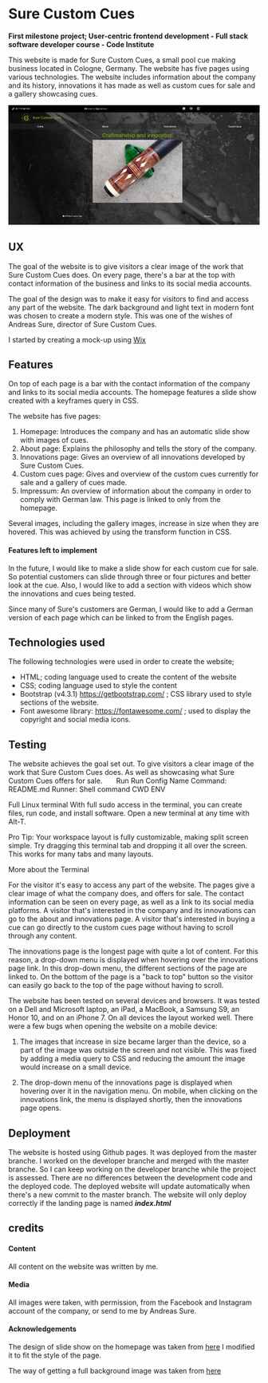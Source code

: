 
# Sure Custom Cues

**First milestone project; User-centric frontend development - Full stack software developer course - Code Institute**

This website is made for Sure Custom Cues, a small pool cue making business located in Cologne, Germany. The website has five pages using various technologies.
The website includes information about the company and its history, innovations it has made as well as custom cues for sale and a gallery showcasing cues.

![image of homepage](https://github.com/ivarsaris/sure-custom-cues/blob/master/assets/images/homepage.png)

## UX

The goal of the website is to give visitors a clear image of the work that Sure Custom Cues does. On every page, there's a bar at the top with 
contact information of the business and links to its social media accounts.

The goal of the design was to make it easy for visitors to find and access any part of the website. The dark background and light text in modern font
was chosen to create a modern style. This was one of the wishes of Andreas Sure, director of Sure Custom Cues. 

I started by creating a mock-up using [Wix](https://ivarsaris.wixsite.com/mysite.)

## Features

On top of each page is a bar with the contact information of the company and links to its social media accounts. The homepage features a slide show created with a keyframes query in CSS. 

The website has five pages:
1. Homepage: Introduces the company and has an automatic slide show with images of cues.
1. About page: Explains the philosophy and tells the story of the company.  
1. Innovations page: Gives an overview of all innovations developed by Sure Custom Cues.
1. Custom cues page: Gives and overview of the custom cues currently for sale and a gallery of cues made.
1. Impressum: An overview of information about the company in order to comply with German law. This page is linked to only from the homepage.

Several images, including the gallery images, increase in size when they are hovered. This was achieved by using the transform function in CSS.

#### Features left to implement

In the future, I would like to make a slide show for each custom cue for sale. So potential customers can slide through
three or four pictures and better look at the cue. Also, I would like to add a section with videos which show the 
innovations and cues being tested.

Since many of Sure's customers are German, I would like to add a German version of each page which can be linked to from the English pages. 

## Technologies used

The following technologies were used in order to create the website;

* HTML; coding language used to create the content of the website
* CSS; coding language used to style the content
* Bootstrap (v4.3.1) https://getbootstrap.com/ ; CSS library used to style sections of the website.
* Font awesome library: https://fontawesome.com/ ; used to display the copyright and social media icons.  

## Testing

The website achieves the goal set out. To give visitors a clear image of the work that Sure Custom Cues does. As well as showcasing what Sure Custom Cues
offers for sale. 
  
  
Run
Run Config Name
Command:
README.md
Runner: Shell command
CWD
ENV

Full Linux terminal
With full sudo access in the terminal, you can create files, run code, and install software. Open a new terminal at any time with Alt-T.

Pro Tip: Your workspace layout is fully customizable, making split screen simple. Try dragging this terminal tab and dropping it all over the screen. This works for many tabs and many layouts.

More about the Terminal


For the visitor it's easy to access any part of the website. The pages give a clear image of what the company does,
and offers for sale. The contact information can be seen on every page, as well as a link to its social media platforms. A visitor that's interested in the 
company and its innovations can go to the about and innovations page. A visitor that's interested in buying a cue can go directly to the custom cues page
without having to scroll through any content.

The innovations page is the longest page with quite a lot of content. For this reason, a drop-down menu is displayed when hovering over the innovations page link.
In this drop-down menu, the different sections of the page are linked to. On the bottom of the page is a "back to top" button so the visitor can easily 
go back to the top of the page without having to scroll. 

The website has been tested on several devices and browsers. It was tested on a Dell and Microsoft laptop, an iPad, a MacBook, a Samsung S9, an Honor 10, and
on an iPhone 7. On all devices the layout worked well. There were a few bugs when opening the website on a mobile device:

1. The images that increase in size became larger than the device, so a part of the image was outside the screen and not visible. This was fixed
by adding a media query to CSS and reducing the amount the image would increase on a small device.

1. The drop-down menu of the innovations page is displayed when hovering over it in the navigation menu. On mobile, when clicking on the
innovations link, the menu is displayed shortly, then the innovations page opens. 

## Deployment

The website is hosted using Github pages. It was deployed from the master branche. I worked on the developer branche and merged 
with the master branche. So I can keep working on the developer branche while the project is assessed. There are no differences
between the development code and the deployed code. The deployed website will update automatically when there's a new commit to the master
branch. The website will only deploy correctly if the landing page is named _**index.html**_

## credits

#### Content
All content on the website was written by me. 

#### Media
All images were taken, with permission, from the Facebook and Instagram account
of the company, or send to me by Andreas Sure. 

#### Acknowledgements

The design of slide show on the homepage was taken from [here](https://www.hyde-design.co.uk/joomla-bites/80-create-a-css-slide)
I modified it to fit the style of the page.

The way of getting a full background image was taken from [here](https://css-tricks.com/perfect-full-page-background-image/.)
